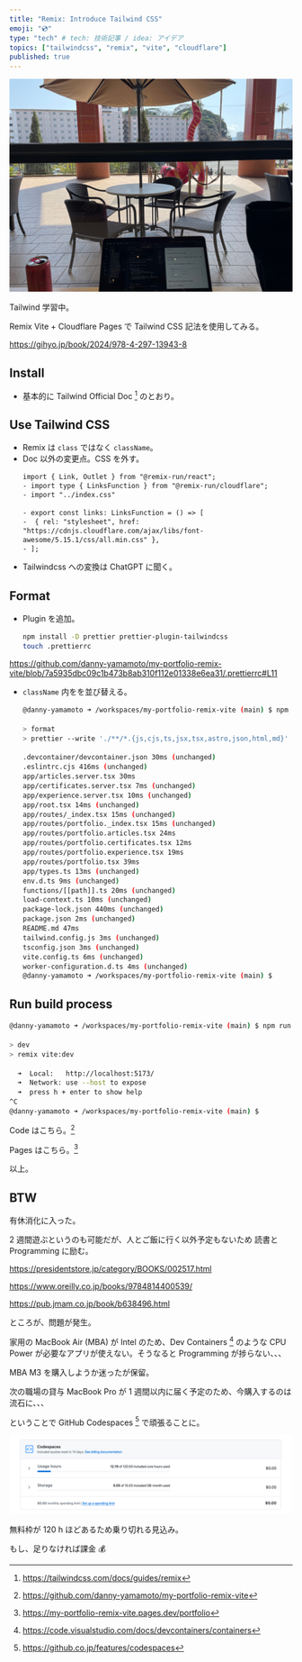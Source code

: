 ```yaml
---
title: "Remix: Introduce Tailwind CSS"
emoji: "💿"
type: "tech" # tech: 技術記事 / idea: アイデア
topics: ["tailwindcss", "remix", "vite", "cloudflare"]
published: true
---
```

![cafe](/images/c229320e0b3aa9-b.jpeg)

Tailwind 学習中。

Remix Vite + Cloudflare Pages で Tailwind CSS 記法を使用してみる。

https://gihyo.jp/book/2024/978-4-297-13943-8

## Install
- 基本的に Tailwind Official Doc [^2] のとおり。

## Use Tailwind CSS
- Remix は `class` ではなく `className`。
- Doc 以外の変更点。CSS を外す。
    ```diff: app/routes/portfolio.tsx
    import { Link, Outlet } from "@remix-run/react";
    - import type { LinksFunction } from "@remix-run/cloudflare";
    - import "../index.css"

    - export const links: LinksFunction = () => [
    -  { rel: "stylesheet", href: "https://cdnjs.cloudflare.com/ajax/libs/font-awesome/5.15.1/css/all.min.css" },
    - ];
    ```
- Tailwindcss への変換は ChatGPT に聞く。

## Format
- Plugin を追加。
    ```bash
    npm install -D prettier prettier-plugin-tailwindcss
    touch .prettierrc
    ```

https://github.com/danny-yamamoto/my-portfolio-remix-vite/blob/7a5935dbc09c1b473b8ab310f112e01338e6ea31/.prettierrc#L11

- `className` 内をを並び替える。
    ```bash
    @danny-yamamoto ➜ /workspaces/my-portfolio-remix-vite (main) $ npm run format

    > format
    > prettier --write './**/*.{js,cjs,ts,jsx,tsx,astro,json,html,md}'

    .devcontainer/devcontainer.json 30ms (unchanged)
    .eslintrc.cjs 416ms (unchanged)
    app/articles.server.tsx 30ms
    app/certificates.server.tsx 7ms (unchanged)
    app/experience.server.tsx 10ms (unchanged)
    app/root.tsx 14ms (unchanged)
    app/routes/_index.tsx 15ms (unchanged)
    app/routes/portfolio._index.tsx 15ms (unchanged)
    app/routes/portfolio.articles.tsx 24ms
    app/routes/portfolio.certificates.tsx 12ms
    app/routes/portfolio.experience.tsx 19ms
    app/routes/portfolio.tsx 39ms
    app/types.ts 13ms (unchanged)
    env.d.ts 9ms (unchanged)
    functions/[[path]].ts 20ms (unchanged)
    load-context.ts 10ms (unchanged)
    package-lock.json 440ms (unchanged)
    package.json 2ms (unchanged)
    README.md 47ms
    tailwind.config.js 3ms (unchanged)
    tsconfig.json 3ms (unchanged)
    vite.config.ts 6ms (unchanged)
    worker-configuration.d.ts 4ms (unchanged)
    @danny-yamamoto ➜ /workspaces/my-portfolio-remix-vite (main) $ 
    ```

## Run build process
```bash
@danny-yamamoto ➜ /workspaces/my-portfolio-remix-vite (main) $ npm run dev

> dev
> remix vite:dev

  ➜  Local:   http://localhost:5173/
  ➜  Network: use --host to expose
  ➜  press h + enter to show help
^C
@danny-yamamoto ➜ /workspaces/my-portfolio-remix-vite (main) $ 
```

Code はこちら。[^4]

Pages はこちら。[^5]

以上。

## BTW
有休消化に入った。

2 週間遊ぶというのも可能だが、人とご飯に行く以外予定もないため 読書と Programming に励む。

https://presidentstore.jp/category/BOOKS/002517.html

https://www.oreilly.co.jp/books/9784814400539/

https://pub.jmam.co.jp/book/b638496.html

ところが、問題が発生。

家用の MacBook Air (MBA) が Intel のため、Dev Containers [^3] のような CPU Power が必要なアプリが使えない。そうなると Programming が捗らない、、、

MBA M3 を購入しようか迷ったが保留。

次の職場の貸与 MacBook Pro が 1 週間以内に届く予定のため、今購入するのは流石に、、、

ということで GitHub Codespaces [^1] で頑張ることに。

![github](/images/c229320e0b3aa9-a.png)

無料枠が 120 h ほどあるため乗り切れる見込み。

もし、足りなければ課金 💰

[^1]: https://github.co.jp/features/codespaces
[^2]: https://tailwindcss.com/docs/guides/remix
[^3]: https://code.visualstudio.com/docs/devcontainers/containers
[^4]: https://github.com/danny-yamamoto/my-portfolio-remix-vite
[^5]: https://my-portfolio-remix-vite.pages.dev/portfolio
